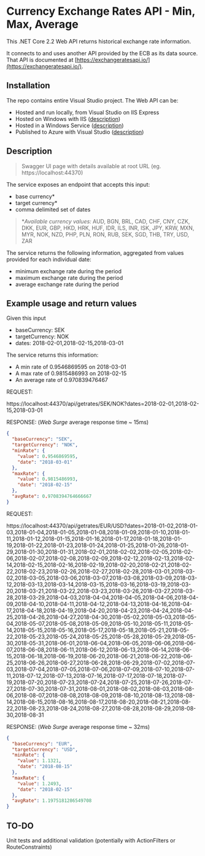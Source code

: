 # Currency Exchange Rates API - Min, Max, Average

This .NET Core 2.2 Web API returns historical exchange rate information.

It connects to and uses another API provided by the ECB as its data source.
That API is documented at [https://exchangeratesapi.io/](https://exchangeratesapi.io/).

## Installation

The repo contains entire Visual Studio project. The Web API can be:

- Hosted and run locally, from Visual Studio on IIS Express
- Hosted on Windows with IIS ([description](https://docs.microsoft.com/en-us/aspnet/core/host-and-deploy/iis/?view=aspnetcore-2.2))
- Hosted in a Windows Service ([description](https://docs.microsoft.com/en-us/aspnet/core/host-and-deploy/windows-service?view=aspnetcore-2.2&tabs=visual-studio))
- Published to Azure with Visual Studio ([description](https://docs.microsoft.com/en-us/aspnet/core/tutorials/publish-to-azure-webapp-using-vs?view=aspnetcore-2.2))

## Description

> Swagger UI page with details available at root URL (eg. https://localhost:44370)

The service exposes an endpoint that accepts this input:

- base currency\*
- target currency\*
- comma delimited set of dates

> \*_Available currency values:_ AUD, BGN, BRL, CAD, CHF, CNY, CZK, DKK, EUR, GBP, HKD, HRK, HUF, IDR, ILS, INR, ISK, JPY, KRW, MXN, MYR, NOK, NZD, PHP, PLN, RON, RUB, SEK, SGD, THB, TRY, USD, ZAR

The service returns the following information, aggregated from values provided for each individual date:

- minimum exchange rate during the period
- maximum exchange rate during the period
- average exchange rate during the period

## Example usage and return values

Given this input

- baseCurrency: SEK
- targetCurrency: NOK
- dates: 2018-02-01,2018-02-15,2018-03-01

The service returns this information:

- A min rate of 0.9546869595 on 2018-03-01
- A max rate of 0.9815486993 on 2018-02-15
- An average rate of 0.970839476467

REQUEST:

ht<span>tps://</span>localhost:44370/api/getrates/SEK/NOK?dates=2018-02-01,2018-02-15,2018-03-01

RESPONSE: (_Web Surge_ average response time ~ 15ms)

```json
{
  "baseCurrency": "SEK",
  "targetCurrency": "NOK",
  "minRate": {
    "value": 0.9546869595,
    "date": "2018-03-01"
  },
  "maxRate": {
    "value": 0.9815486993,
    "date": "2018-02-15"
  },
  "avgRate": 0.9708394764666667
}
```

REQUEST:

ht<span>tps://</span>localhost:44370/api/getrates/EUR/USD?dates=2018-01-02,2018-01-03,2018-01-04,2018-01-05,2018-01-08,2018-01-09,2018-01-10,2018-01-11,2018-01-12,2018-01-15,2018-01-16,2018-01-17,2018-01-18,2018-01-19,2018-01-22,2018-01-23,2018-01-24,2018-01-25,2018-01-26,2018-01-29,2018-01-30,2018-01-31,2018-02-01,2018-02-02,2018-02-05,2018-02-06,2018-02-07,2018-02-08,2018-02-09,2018-02-12,2018-02-13,2018-02-14,2018-02-15,2018-02-16,2018-02-19,2018-02-20,2018-02-21,2018-02-22,2018-02-23,2018-02-26,2018-02-27,2018-02-28,2018-03-01,2018-03-02,2018-03-05,2018-03-06,2018-03-07,2018-03-08,2018-03-09,2018-03-12,2018-03-13,2018-03-14,2018-03-15,2018-03-16,2018-03-19,2018-03-20,2018-03-21,2018-03-22,2018-03-23,2018-03-26,2018-03-27,2018-03-28,2018-03-29,2018-04-03,2018-04-04,2018-04-05,2018-04-06,2018-04-09,2018-04-10,2018-04-11,2018-04-12,2018-04-13,2018-04-16,2018-04-17,2018-04-18,2018-04-19,2018-04-20,2018-04-23,2018-04-24,2018-04-25,2018-04-26,2018-04-27,2018-04-30,2018-05-02,2018-05-03,2018-05-04,2018-05-07,2018-05-08,2018-05-09,2018-05-10,2018-05-11,2018-05-14,2018-05-15,2018-05-16,2018-05-17,2018-05-18,2018-05-21,2018-05-22,2018-05-23,2018-05-24,2018-05-25,2018-05-28,2018-05-29,2018-05-30,2018-05-31,2018-06-01,2018-06-04,2018-06-05,2018-06-06,2018-06-07,2018-06-08,2018-06-11,2018-06-12,2018-06-13,2018-06-14,2018-06-15,2018-06-18,2018-06-19,2018-06-20,2018-06-21,2018-06-22,2018-06-25,2018-06-26,2018-06-27,2018-06-28,2018-06-29,2018-07-02,2018-07-03,2018-07-04,2018-07-05,2018-07-06,2018-07-09,2018-07-10,2018-07-11,2018-07-12,2018-07-13,2018-07-16,2018-07-17,2018-07-18,2018-07-19,2018-07-20,2018-07-23,2018-07-24,2018-07-25,2018-07-26,2018-07-27,2018-07-30,2018-07-31,2018-08-01,2018-08-02,2018-08-03,2018-08-06,2018-08-07,2018-08-08,2018-08-09,2018-08-10,2018-08-13,2018-08-14,2018-08-15,2018-08-16,2018-08-17,2018-08-20,2018-08-21,2018-08-22,2018-08-23,2018-08-24,2018-08-27,2018-08-28,2018-08-29,2018-08-30,2018-08-31

RESPONSE: (_Web Surge_ average response time ~ 32ms)

```json
{
  "baseCurrency": "EUR",
  "targetCurrency": "USD",
  "minRate": {
    "value": 1.1321,
    "date": "2018-08-15"
  },
  "maxRate": {
    "value": 1.2493,
    "date": "2018-02-15"
  },
  "avgRate": 1.1975181286549708
}
```

## TO-DO

Unit tests and additional validation (potentially with ActionFilters or RouteConstraints)
